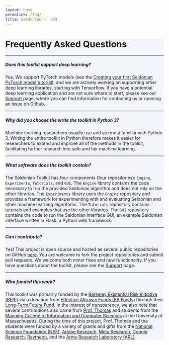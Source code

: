 ```yaml
---
layout: home
permalink: /faq/
title: Seldonian \| FAQ
---
```


<!-- Main Container -->
<div class="container p-3 my-5 border" style="background-color: #f3f4fc;">
<h1 class="mb-3">Frequently Asked Questions</h1>

<hr class="my-4">
<h5 class="mb-3"><b>Does this toolkit support deep learning?</b></h5>
Yes. We support PyTorch models (see the <a href="{{ "/tutorials/pytorch_mnist" | relative_url }}">Creating your first Seldonian PyTorch model tutorial</a>), and we are actively working on supporting other deep learning libraries, starting with Tensorflow. If you have a potential deep learning application and are not sure where to start, please see our <a href="{{ "/support" | relative_url }}">Support</a> page, where you can find information for contacting us or opening an issue on Github. 

<hr class="my-4">
<h5 class="mb-3"><b>Why did you choose the write the toolkit in Python 3?</b></h5>
Machine learning researchers usually use and are most familiar with Python 3. Writing the entire toolkit in Python therefore makes it easier for researchers to extend and improve all of the methods in the toolkit, facilitating further research into safe and fair machine learning. 

<hr class="my-4">
<h5 class="mb-3"><b>What software does the toolkit contain?</b></h5>
The Seldonian Toolkit has four components (four repositories): <code>Engine</code>, <code>Experiments</code>, <code>Tutorials</code>, and <code>GUI</code>. The <code>Engine</code> library contains the code necessary to run the provided Seldonian algorithm and does not rely on the other libraries. The <code>Experiments</code> library uses the <code>Engine</code> repository and provides a framework for experimenting with and evaluating Seldonian and other machine learning algorithms. The <code>Tutorials</code> repository contains tutorials and examples that use the other libraries. The <code>GUI</code> repository contains the code to run the Seldonian Interface GUI, an example Seldonian interface written in Flask, a Python web framework.

<hr class="my-4">
<h5 class="mb-3"><b>Can I contribute?</b></h5>
Yes! This project is open source and hosted as several public repositories on GitHub <a href="https://github.com/seldonian-toolkit">here</a>. You are welcome to fork the project repositories and submit pull requests. We welcome both minor fixes and new functionality. If you have questions about the toolkit, please see the <a href="{{ "/support" | relative_url }}">Support</a> page.

<hr class="my-4">
<h5 class="mb-3"><b>Who funded this work?</b></h5>
This toolkit was primarily funded by the <a href="https://existence.org/">Berkeley Existential Risk Initiative (BERI)</a> via a donation from <a href="https://funds.effectivealtruism.org/">Effective Altruism Funds (EA Funds)</a> through their <a href="https://funds.effectivealtruism.org/funds/far-future">Long-Term Future Fund</a>. In the interest of transparency, we also note that several contributions also came from <a href="https://people.cs.umass.edu/~pthomas/">Prof. Thomas</a> and students from the <a href="https://www.cics.umass.edu/">Manning College of Information and Computer Sciences</a> at the University of Massachusetts. During the time of this project, Prof. Thomas and the students were funded by a variety of grants and gifts from the <a href="https://www.nsf.gov/awardsearch/showAward?AWD_ID=2018372">National Science Foundation (NSF)</a>, <a href="https://research.adobe.com/data-science-research-awards/"  data-bs-toggle="tooltip" data-bs-placement="bottom" title="Prof. Thomas received additional gift funding from Adobe Research beyond the linked Data Science Research Awards">Adobe Research</a>, <a href="https://research.facebook.com/blog/2021/12/announcing-the-winners-of-the-building-tools-to-enhance-transparency-in-fairness-and-privacy-rfp/" data-bs-toggle="tooltip" data-bs-placement="bottom" title="Project title: High-confidence long-term safety and fairness guarantees">Meta Research</a>, <a href="https://research.google/outreach/air-program/recipients/" data-bs-toggle="tooltip" data-bs-placement="bottom" title="Project title: Supervised Learning with Long-Term Fairness Guarantees">Google Research</a>, <a href="https://www.rtx.com/">Raytheon</a>, and the <a href="https://www.arl.army.mil/business/collaborative-alliances/current-cras/iobt-cra/">Army Research Laboratory (ARL)</a>.
</div>


